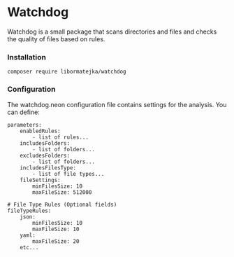 # Watchdog

Watchdog is a small package that scans directories and files and checks the quality of files based on rules.

### Installation

```shell
composer require libormatejka/watchdog
```

### Configuration

The watchdog.neon configuration file contains settings for the analysis. You can define:

```shell
parameters:
	enabledRules:
		- list of rules...
	includesFolders:
		- list of folders...
	excludesFolders:
		- list of folders...
	includesFilesType:
		- list of file types...
	fileSettings:
		minFilesSize: 10
		maxFileSize: 512000

# File Type Rules (Optional fields)
fileTypeRules:
	json:
		minFilesSize: 10
		maxFileSize: 10
	yaml:
		maxFileSize: 20
	etc...

```
